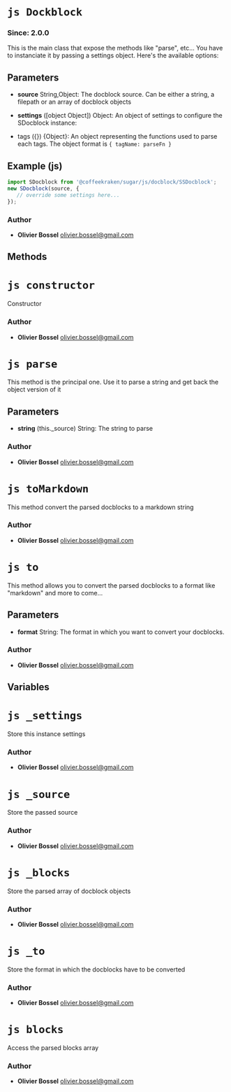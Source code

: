 


<!-- @namespace    sugar.js.docblock -->
<!-- @name    Dockblock -->

# ```js Dockblock ```
### Since: 2.0.0

This is the main class that expose the methods like "parse", etc...
You have to instanciate it by passing a settings object. Here's the available options:

## Parameters

- **source**  String,Object: The docblock source. Can be either a string, a filepath or an array of docblock objects

- **settings** ([object Object]) Object: An object of settings to configure the SDocblock instance:
- tags ({}) {Object}: An object representing the functions used to parse each tags. The object format is ```{ tagName: parseFn }```



## Example (js)

```js
import SDocblock from '@coffeekraken/sugar/js/docblock/SSDocblock';
new SDocblock(source, {
   // override some settings here...
});
```


### Author
- **Olivier Bossel** <a href="mailto:olivier.bossel@gmail.com">olivier.bossel@gmail.com</a> 


## Methods



<!-- @name    constructor -->

# ```js constructor ```


Constructor




### Author
- **Olivier Bossel** <a href="mailto:olivier.bossel@gmail.com">olivier.bossel@gmail.com</a> 




<!-- @name    parse -->

# ```js parse ```


This method is the principal one. Use it to parse a string
and get back the object version of it

## Parameters

- **string** (this._source) String: The string to parse




### Author
- **Olivier Bossel** <a href="mailto:olivier.bossel@gmail.com">olivier.bossel@gmail.com</a> 




<!-- @name    toMarkdown -->

# ```js toMarkdown ```


This method convert the parsed docblocks to a markdown string




### Author
- **Olivier Bossel** <a href="mailto:olivier.bossel@gmail.com">olivier.bossel@gmail.com</a> 




<!-- @name    to -->

# ```js to ```


This method allows you to convert the parsed docblocks to a format like "markdown" and more to come...

## Parameters

- **format**  String: The format in which you want to convert your docblocks.




### Author
- **Olivier Bossel** <a href="mailto:olivier.bossel@gmail.com">olivier.bossel@gmail.com</a> 


## Variables



<!-- @name    _settings -->

# ```js _settings ```


Store this instance settings



### Author
- **Olivier Bossel** <a href="mailto:olivier.bossel@gmail.com">olivier.bossel@gmail.com</a> 




<!-- @name    _source -->

# ```js _source ```


Store the passed source



### Author
- **Olivier Bossel** <a href="mailto:olivier.bossel@gmail.com">olivier.bossel@gmail.com</a> 




<!-- @name    _blocks -->

# ```js _blocks ```


Store the parsed array of docblock objects



### Author
- **Olivier Bossel** <a href="mailto:olivier.bossel@gmail.com">olivier.bossel@gmail.com</a> 




<!-- @name    _to -->

# ```js _to ```


Store the format in which the docblocks have to be converted



### Author
- **Olivier Bossel** <a href="mailto:olivier.bossel@gmail.com">olivier.bossel@gmail.com</a> 




<!-- @name    blocks -->

# ```js blocks ```


Access the parsed blocks array



### Author
- **Olivier Bossel** <a href="mailto:olivier.bossel@gmail.com">olivier.bossel@gmail.com</a> 

